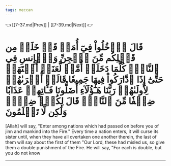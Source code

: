 ```yaml
---
tags: meccan
---
```


👈 [[7-37.md|Prev]] | [[7-39.md|Next]] 👉

# قَالَ ٱدۡخُلُواْ فِيٓ أُمَمٖ قَدۡ خَلَتۡ مِن قَبۡلِكُم مِّنَ ٱلۡجِنِّ وَٱلۡإِنسِ فِي ٱلنَّارِۖ كُلَّمَا دَخَلَتۡ أُمَّةٞ لَّعَنَتۡ أُخۡتَهَاۖ حَتَّىٰٓ إِذَا ٱدَّارَكُواْ فِيهَا جَمِيعٗا قَالَتۡ أُخۡرَىٰهُمۡ لِأُولَىٰهُمۡ رَبَّنَا هَـٰٓؤُلَآءِ أَضَلُّونَا فَـَٔاتِهِمۡ عَذَابٗا ضِعۡفٗا مِّنَ ٱلنَّارِۖ قَالَ لِكُلّٖ ضِعۡفٞ وَلَٰكِن لَّا تَعۡلَمُونَ

[Allah] will say, "Enter among nations which had passed on before you of jinn and mankind into the Fire." Every time a nation enters, it will curse its sister until, when they have all overtaken one another therein, the last of them will say about the first of them "Our Lord, these had misled us, so give them a double punishment of the Fire. He will say, "For each is double, but you do not know

---

